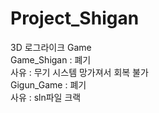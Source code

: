 # Project_Shigan

3D 로그라이크 Game
<Br>
Game_Shigan : 폐기<br>
사유 : 무기 시스템 망가져서 회복 불가
<br>
Gigun_Game : 폐기<br>
사유 : sln파일 크랙
